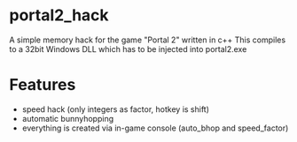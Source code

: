 # portal2_hack
A simple memory hack for the game "Portal 2" written in c++
This compiles to a 32bit Windows DLL which has to be injected into portal2.exe

# Features
- speed hack (only integers as factor, hotkey is shift)
- automatic bunnyhopping
- everything is created via in-game console (auto_bhop and speed_factor)
